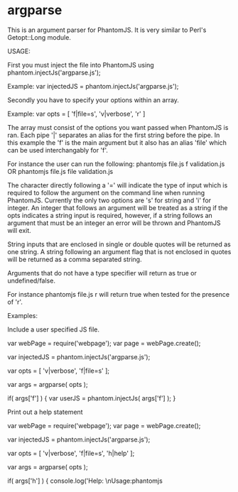 # argparse
This is an argument parser for PhantomJS.  It is very similar to Perl's Getopt::Long module.

USAGE:

First you must inject the file into PhantomJS using phantom.injectJs('argparse.js');

Example:
var injectedJS = phantom.injectJs('argparse.js');

Secondly you have to specify your options within an array.

Example:
var opts = [
    'f|file=s',
    'v|verbose',
    'r'
]

The array must consist of the options you want passed when PhantomJS is ran.  Each pipe '|' separates an alias for the first string before the pipe.  In this example the 'f' is the main argument but it also has an alias 'file' which can be used interchangably for 'f'.  

For instance the user can run the following:
    phantomjs file.js f validation.js OR phantomjs file.js file validation.js
    
The character directly following a '=' will indicate the type of input which is required to follow the argument on the command line when running PhantomJS.  Currently the only two options are 's' for string and 'i' for integer.  An integer that follows an argument will be treated as a string if the opts indicates a string input is required, however, if a string follows an argument that must be an integer an error will be thrown and PhantomJS will exit.

String inputs that are enclosed in single or double quotes will be returned as one string.  A string following an argument flag that is not enclosed in quotes will be returned as a comma separated string.

Arguments that do not have a type specifier will return as true or undefined/false.

For instance phantomjs file.js r will return true when tested for the presence of 'r'.


Examples:

Include a user specified JS file.

var webPage = require('webpage');
var page = webPage.create();

var injectedJS = phantom.injectJs('argparse.js');

var opts = [
    'v|verbose',
    'f|file=s'
];

var args = argparse( opts );

if( args['f'] ) {
    var userJS = phantom.injectJs( args['f'] );
}



Print out a help statement

var webPage = require('webpage');
var page = webPage.create();

var injectedJS = phantom.injectJs('argparse.js');

var opts = [
    'v|verbose',
    'f|file=s',
    'h|help'
];

var args = argparse( opts );

if( args['h'] ) {
    console.log('Help: \nUsage:phantomjs <script>.js <args = v|verbose, f|files, h|help>');
    phantom.exit();
}